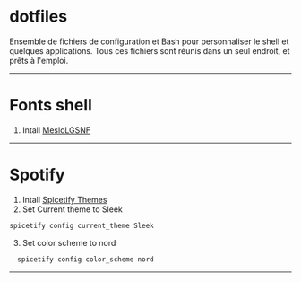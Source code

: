 # dotfiles
Ensemble de fichiers de configuration et Bash pour personnaliser le shell et quelques applications. Tous ces fichiers sont réunis dans un seul endroit, et prêts à l'emploi.


---
# Fonts shell  
1. Intall [MesloLGSNF](https://github.com/fontmgr/MesloLGSNF)


---
# Spotify
1. Intall [Spicetify Themes](https://github.com/spicetify/spicetify-themes)
2. Set Current theme to Sleek
```bash
spicetify config current_theme Sleek
``` 
3. Set color scheme to nord
```bash
  spicetify config color_scheme nord
```
---
